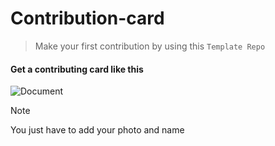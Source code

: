 # Contribution-card
> Make your first contribution by using this `Template Repo`

#### Get a contributing card like this 
![Document](https://github.com/VinitGurjar/Contribution-card/assets/97173586/9e40d2e3-36a7-4dac-93e1-5fb1d8394ef5)

>[!NOTE]
>You just have to add your photo and name
